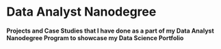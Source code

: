 # Data Analyst Nanodegree

**Projects and Case Studies that I have done as a part of my Data Analyst Nanodegree Program to showcase my Data Science Portfolio**




